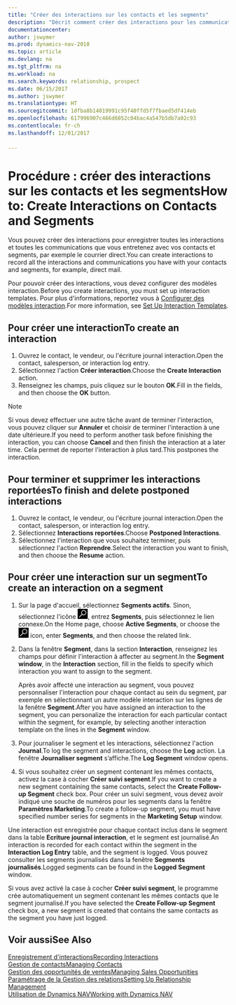 ```yaml
---
title: "Créer des interactions sur les contacts et les segments"
description: "Décrit comment créer des interactions pour les communications que vous avez avec vos contacts et segments dans Dynamics NAV, par exemple le courrier direct."
documentationcenter: 
author: jswymer
ms.prod: dynamics-nav-2018
ms.topic: article
ms.devlang: na
ms.tgt_pltfrm: na
ms.workload: na
ms.search.keywords: relationship, prospect
ms.date: 06/15/2017
ms.author: jswymer
ms.translationtype: HT
ms.sourcegitcommit: 1dfba8b14019991c95f40ffd5f7fbaed5df414eb
ms.openlocfilehash: 617996907c466d6052c04bac4a547b5db7a02c93
ms.contentlocale: fr-ch
ms.lasthandoff: 12/01/2017

---
```

# <a name="how-to-create-interactions-on-contacts-and-segments"></a><span data-ttu-id="d6402-103">Procédure : créer des interactions sur les contacts et les segments</span><span class="sxs-lookup"><span data-stu-id="d6402-103">How to: Create Interactions on Contacts and Segments</span></span>
<span data-ttu-id="d6402-104">Vous pouvez créer des interactions pour enregistrer toutes les interactions et toutes les communications que vous entretenez avec vos contacts et segments, par exemple le courrier direct.</span><span class="sxs-lookup"><span data-stu-id="d6402-104">You can create interactions to record all the interactions and communications you have with your contacts and segments, for example, direct mail.</span></span>

<span data-ttu-id="d6402-105">Pour pouvoir créer des interactions, vous devez configurer des modèles interaction.</span><span class="sxs-lookup"><span data-stu-id="d6402-105">Before you create interactions, you must set up interaction templates.</span></span> <span data-ttu-id="d6402-106">Pour plus d'informations, reportez vous à [Configurer des modèles interaction](marketing-interactions.md).</span><span class="sxs-lookup"><span data-stu-id="d6402-106">For more information, see  [Set Up Interaction Templates](marketing-interactions.md).</span></span>

## <a name="to-create-an-interaction"></a><span data-ttu-id="d6402-107">Pour créer une interaction</span><span class="sxs-lookup"><span data-stu-id="d6402-107">To create an interaction</span></span>
1. <span data-ttu-id="d6402-108">Ouvrez le contact, le vendeur, ou l'écriture journal interaction.</span><span class="sxs-lookup"><span data-stu-id="d6402-108">Open the contact, salesperson, or interaction log entry.</span></span>
2. <span data-ttu-id="d6402-109">Sélectionnez l'action **Créer interaction**.</span><span class="sxs-lookup"><span data-stu-id="d6402-109">Choose the **Create Interaction** action.</span></span>
3. <span data-ttu-id="d6402-110">Renseignez les champs, puis cliquez sur le bouton **OK**.</span><span class="sxs-lookup"><span data-stu-id="d6402-110">Fill in the fields, and then choose the **OK** button.</span></span>

> [!NOTE]  
>   <span data-ttu-id="d6402-111">Si vous devez effectuer une autre tâche avant de terminer l'interaction, vous pouvez cliquer sur **Annuler** et choisir de terminer l'interaction à une date ultérieure.</span><span class="sxs-lookup"><span data-stu-id="d6402-111">If you need to perform another task before finishing the interaction, you can choose **Cancel** and then finish the interaction at a later time.</span></span> <span data-ttu-id="d6402-112">Cela permet de reporter l'interaction à plus tard.</span><span class="sxs-lookup"><span data-stu-id="d6402-112">This postpones the interaction.</span></span>

## <a name="to-finish-and-delete-postponed-interactions"></a><span data-ttu-id="d6402-113">Pour terminer et supprimer les interactions reportées</span><span class="sxs-lookup"><span data-stu-id="d6402-113">To finish and delete postponed interactions</span></span>
1. <span data-ttu-id="d6402-114">Ouvrez le contact, le vendeur, ou l'écriture journal interaction.</span><span class="sxs-lookup"><span data-stu-id="d6402-114">Open the contact, salesperson, or interaction log entry.</span></span>
2. <span data-ttu-id="d6402-115">Sélectionnez **Interactions reportées**.</span><span class="sxs-lookup"><span data-stu-id="d6402-115">Choose **Postponed Interactions**.</span></span>
3. <span data-ttu-id="d6402-116">Sélectionnez l'interaction que vous souhaitez terminer, puis sélectionnez l'action **Reprendre**.</span><span class="sxs-lookup"><span data-stu-id="d6402-116">Select the interaction you want to finish, and then choose the **Resume** action.</span></span>

## <a name="to-create-an-interaction-on-a-segment"></a><span data-ttu-id="d6402-117">Pour créer une interaction sur un segment</span><span class="sxs-lookup"><span data-stu-id="d6402-117">To create an interaction on a segment</span></span>
1. <span data-ttu-id="d6402-118">Sur la page d'accueil, sélectionnez **Segments actifs**. Sinon, sélectionnez l'icône ![Page ou état pour la recherche](media/ui-search/search_small.png "Page ou état pour la recherche"), entrez **Segments**, puis sélectionnez le lien connexe.</span><span class="sxs-lookup"><span data-stu-id="d6402-118">On the Home page, choose **Active Segments**, or choose the ![Search for Page or Report](media/ui-search/search_small.png "Search for Page or Report icon") icon, enter **Segments**, and then choose the related link.</span></span>
2. <span data-ttu-id="d6402-119">Dans la fenêtre **Segment**, dans la section **Interaction**, renseignez les champs pour définir l'interaction à affecter au segment.</span><span class="sxs-lookup"><span data-stu-id="d6402-119">In the **Segment window**, in the **Interaction** section, fill in the fields to specify which interaction you want to assign to the segment.</span></span>

    <span data-ttu-id="d6402-120">Après avoir affecté une interaction au segment, vous pouvez personnaliser l'interaction pour chaque contact au sein du segment, par exemple en sélectionnant un autre modèle interaction sur les lignes de la fenêtre **Segment**.</span><span class="sxs-lookup"><span data-stu-id="d6402-120">After you have assigned an interaction to the segment, you can personalize the interaction for each particular contact within the segment, for example, by selecting another interaction template on the lines in the **Segment** window.</span></span>  
3. <span data-ttu-id="d6402-121">Pour journaliser le segment et les interactions, sélectionnez l'action **Journal**.</span><span class="sxs-lookup"><span data-stu-id="d6402-121">To log the segment and interactions, choose the **Log** action.</span></span> <span data-ttu-id="d6402-122">La fenêtre **Journaliser segment** s’affiche.</span><span class="sxs-lookup"><span data-stu-id="d6402-122">The **Log Segment** window opens.</span></span>
4. <span data-ttu-id="d6402-123">Si vous souhaitez créer un segment contenant les mêmes contacts, activez la case à cocher **Créer suivi segment**.</span><span class="sxs-lookup"><span data-stu-id="d6402-123">If you want to create a new segment containing the same contacts, select the **Create Follow-up Segment** check box.</span></span> <span data-ttu-id="d6402-124">Pour créer un suivi segment, vous devez avoir indiqué une souche de numéros pour les segments dans la fenêtre **Paramètres Marketing**.</span><span class="sxs-lookup"><span data-stu-id="d6402-124">To create a follow-up segment, you must have specified number series for segments in the **Marketing Setup** window.</span></span>

<span data-ttu-id="d6402-125">Une interaction est enregistrée pour chaque contact inclus dans le segment dans la table **Ecriture journal interaction**, et le segment est journalisé.</span><span class="sxs-lookup"><span data-stu-id="d6402-125">An interaction is recorded for each contact within the segment in the **Interaction Log Entry** table, and the segment is logged.</span></span> <span data-ttu-id="d6402-126">Vous pouvez consulter les segments journalisés dans la fenêtre **Segments journalisés**.</span><span class="sxs-lookup"><span data-stu-id="d6402-126">Logged segments can be found in the **Logged Segment** window.</span></span>

<span data-ttu-id="d6402-127">Si vous avez activé la case à cocher **Créer suivi segment**, le programme crée automatiquement un segment contenant les mêmes contacts que le segment journalisé.</span><span class="sxs-lookup"><span data-stu-id="d6402-127">If you have selected the **Create Follow-up Segment** check box, a new segment is created that contains the same contacts as the segment you have just logged.</span></span>

## <a name="see-also"></a><span data-ttu-id="d6402-128">Voir aussi</span><span class="sxs-lookup"><span data-stu-id="d6402-128">See Also</span></span>
[<span data-ttu-id="d6402-129">Enregistrement d'interactions</span><span class="sxs-lookup"><span data-stu-id="d6402-129">Recording Interactions</span></span>](marketing-interactions.md)  
[<span data-ttu-id="d6402-130">Gestion de contacts</span><span class="sxs-lookup"><span data-stu-id="d6402-130">Managing Contacts</span></span>](marketing-contacts.md)  
[<span data-ttu-id="d6402-131">Gestion des opportunités de ventes</span><span class="sxs-lookup"><span data-stu-id="d6402-131">Managing Sales Opportunities</span></span>](marketing-manage-sales-opportunities.md)  
[<span data-ttu-id="d6402-132">Paramétrage de la Gestion des relations</span><span class="sxs-lookup"><span data-stu-id="d6402-132">Setting Up Relationship Management</span></span>](marketing-setup-marketing.md)  
[<span data-ttu-id="d6402-133">Utilisation de Dynamics NAV</span><span class="sxs-lookup"><span data-stu-id="d6402-133">Working with Dynamics NAV</span></span>](ui-work-product.md)

